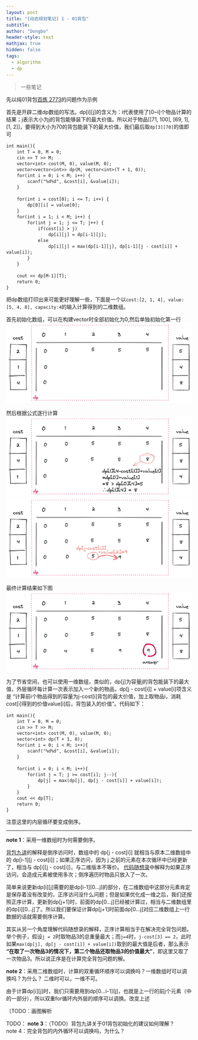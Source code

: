 ```yaml
---
layout: post
title: "[动态规划笔记] 1 - 01背包"
subtitle: 
author: "Dongbo"
header-style: text
mathjax: true
hidden: false
tags:
  - algorithm
  - dp
---
```


> 一些笔记

先以纯01背包[百练 2773][3]的问题作为示例

首先是开辟二维dp数组的写法。dp\[i]\[j]的含义为：i代表使用了\[0~i]个物品计算的结果；j表示大小为j的背包能够装下的最大价值。所以对于物品\[[71, 100], \[69, 1], \[1, 2]]，要得到大小为70的背包能装下的最大价值，我们最后取`dp[3][70]`的值即可

    int main(){
        int T = 0, M = 0;
        cin >> T >> M;
        vector<int> cost(M, 0), value(M, 0);
        vector<vector<int>> dp(M, vector<int>(T + 1, 0));
        for(int i = 0; i < M; i++) {
            scanf("%d%d", &cost[i], &value[i]);
        }

        for(int i = cost[0]; i <= T; i++) {
            dp[0][i] = value[0];
        }
        for(int i = 1; i < M; i++) {
            for(int j = 1; j <= T; j++) {
                if(cost[i] > j)
                    dp[i][j] = dp[i-1][j];
                else 
                    dp[i][j] = max(dp[i-1][j], dp[i-1][j - cost[i]] + value[i]);
            }
        }

        cout << dp[M-1][T];
        return 0;
    }
    
把dp数组打印出来可能更好理解一些，下面是一个以`cost:[2, 1, 4], value:[5, 4, 8], capacity:4`的输入计算得到的二维数组。

首先初始化数组，可以在构建vector时全部初始化为0,然后单独初始化第一行
![img-init](/img/in-post/post-01-knap/init.png)

然后根据公式逐行计算  
![img-cal-1](/img/in-post/post-01-knap/cal-1.png)
![img-cal-2](/img/in-post/post-01-knap/cal-2.png)

最终计算结果如下图  
![img-ans](/img/in-post/post-01-knap/print-vector.png)


为了节省空间，也可以使用一维数组，类似的，dp\[j]为容量j的背包能装下的最大值，外层循环每计算一次表示加入一个新的物品，dp\[j - cost\[i]] + value\[i]项含义是 “计算前i个物品得到的容量为j-cost\[i]背包的最大价值，加上取物品i，消耗cost\[i]得到的价值value\[i]后，背包装入的价值”。代码如下：

    int main(){
        int T = 0, M = 0;
        cin >> T >> M;
        vector<int> cost(M, 0), value(M, 0);
        vector<int> dp(T + 1, 0);
        for(int i = 0; i < M; i++){
            scanf("%d%d", &cost[i], &value[i]);
        }

        for(int i = 0; i < M; i++){
            for(int j = T; j >= cost[i]; j--){
                dp[j] = max(dp[j], dp[j - cost[i]] + value[i]);
            }
        }
        cout << dp[T];
        return 0;
    }

注意这里的内层循环要变成倒序。

--------------

**note 1**：采用一维数组时为何需要倒序。

  [背包九讲][1]的解释是倒序访问时，数组中的 dp[j - cost\[i]] 就相当与原本二维数组中的 dp\[i-1]\[j - cost\[i]]；如果正序访问，因为 j 之前的元素在本次循环中已经更新了，相当与 dp\[i]\[j - cost\[i]]，与二维版本不等价。
  [代码随想录][2]中解释为如果正序访问，会造成元素被使用多次；倒序遍历时物品只放入了一次。

  简单来说更新dp\[i]\[j]需要的是dp\[i-1]\[0...j]的部分，在二维数组中这部分元素肯定是保存着没有改变的，正序访问没什么问题；但是如果优化成一维之后，我们还按照正序计算，更新到dp\[j+1]时，前面的dp\[0...j]已经被计算过，相当与二维数组里的dp\[i]\[0...j]了。所以我们要保证计算dp\[j+1]时前面dp\[0...j]对应二维数组上一行数据的话就需要倒序计算。

  其实从另一个角度理解代码随想录的解释，正序计算相当于在解决完全背包问题。举个例子，假设`j = 2`时取物品3的总重量最大；而`j=4`时，`j-cost[3] == 2`，此时如果`max(dp[j], dp[j - cost[i]] + value[i])`取到的最大值是后者，那么表示 **“在取了一次物品3的情况下，第二个物品还取物品3的价值最大”**，即这里又取了一次物品3。所以说正序是在计算完全背包问题的解。

**note 2**：采用二维数组时，计算的双重循环顺序可以调换吗？一维数组时可以调换吗？为什么？
  二维时可以，一维不可。

  由于计算dp\[i]\[j]时，我们只需要用到dp\[0...i-1]\[j]，也就是上一行的前j个元素（中的一部分），所以双重for循环内外层的顺序可以调换。改变上述
  
  （TODO：画图解析


TODO： 
**note 3**：（TODO）背包九讲关于01背包初始化的建议如何理解？  
note 4：完全背包的内外循环可以调换吗，为什么？

[1]: https://raw.githubusercontent.com/tianyicui/pack/master/V2.pdf
[2]: https://programmercarl.com/%E8%83%8C%E5%8C%85%E7%90%86%E8%AE%BA%E5%9F%BA%E7%A1%8001%E8%83%8C%E5%8C%85-1.html
[3]: http://bailian.openjudge.cn/practice/2773/

